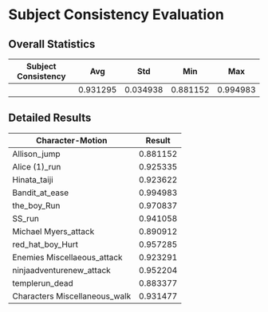 # Subject Consistency Evaluation

## Overall Statistics

| Subject Consistency | Avg         | Std         | Min         | Max         |
|---------------------|-------------|-------------|-------------|-------------|
|                     | 0.931295    | 0.034938    | 0.881152    | 0.994983    |

## Detailed Results

| Character-Motion                 | Result        |
|----------------------------------|---------------|
| Allison_jump                     | 0.881152    |
| Alice (1)_run                    | 0.925335    |
| Hinata_taiji                     | 0.923622    |
| Bandit_at_ease                   | 0.994983    |
| the_boy_Run                      | 0.970837    |
| SS_run                           | 0.941058    |
| Michael Myers_attack             | 0.890912    |
| red_hat_boy_Hurt                 | 0.957285    |
| Enemies  Miscellaeous_attack     | 0.923291    |
| ninjaadventurenew_attack         | 0.952204    |
| templerun_dead                   | 0.883377    |
| Characters  Miscellaneous_walk   | 0.931477    |
